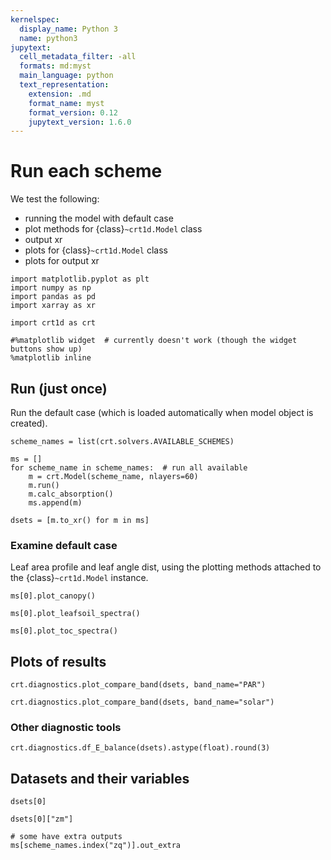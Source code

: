 ```yaml
---
kernelspec:
  display_name: Python 3
  name: python3
jupytext:
  cell_metadata_filter: -all
  formats: md:myst
  main_language: python
  text_representation:
    extension: .md
    format_name: myst
    format_version: 0.12
    jupytext_version: 1.6.0
---
```


# Run each scheme

We test the following:

* running the model with default case
* plot methods for {class}`~crt1d.Model` class
* output xr
* plots for {class}`~crt1d.Model` class
* plots for output xr

```{code-cell}
import matplotlib.pyplot as plt
import numpy as np
import pandas as pd
import xarray as xr

import crt1d as crt

#%matplotlib widget  # currently doesn't work (though the widget buttons show up)
%matplotlib inline
```

## Run (just once)
Run the default case (which is loaded automatically when model object is created).

```{code-cell}
scheme_names = list(crt.solvers.AVAILABLE_SCHEMES)

ms = []
for scheme_name in scheme_names:  # run all available
    m = crt.Model(scheme_name, nlayers=60)
    m.run()
    m.calc_absorption()
    ms.append(m)

dsets = [m.to_xr() for m in ms]
```

### Examine default case

Leaf area profile and leaf angle dist, using the plotting methods attached to the {class}`~crt1d.Model` instance.

```{code-cell}
ms[0].plot_canopy()
```

```{code-cell}
ms[0].plot_leafsoil_spectra()
```

```{code-cell}
ms[0].plot_toc_spectra()
```

## Plots of results

```{code-cell}
crt.diagnostics.plot_compare_band(dsets, band_name="PAR")
```

```{code-cell}
crt.diagnostics.plot_compare_band(dsets, band_name="solar")
```

### Other diagnostic tools

```{code-cell}
crt.diagnostics.df_E_balance(dsets).astype(float).round(3)
```

## Datasets and their variables

```{code-cell}
dsets[0]
```

```{code-cell}
dsets[0]["zm"]
```

```{code-cell}
# some have extra outputs
ms[scheme_names.index("zq")].out_extra
```
